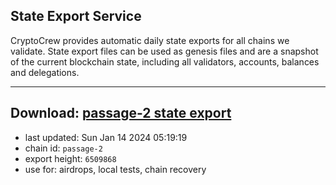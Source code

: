 ## State Export Service
CryptoCrew provides automatic daily state exports for all chains we validate. State export files can be used as genesis files and are a snapshot of the current blockchain state, including all validators, accounts, balances and delegations.

---
**Download: [passage-2 state export](https://dl.ccvalidators.com/SERVICE/passage/passage-2_export_6509868.json)**
---

- last updated: Sun Jan 14 2024 05:19:19
- chain id: `passage-2`
- export height: `6509868`
- use for: airdrops, local tests, chain recovery
